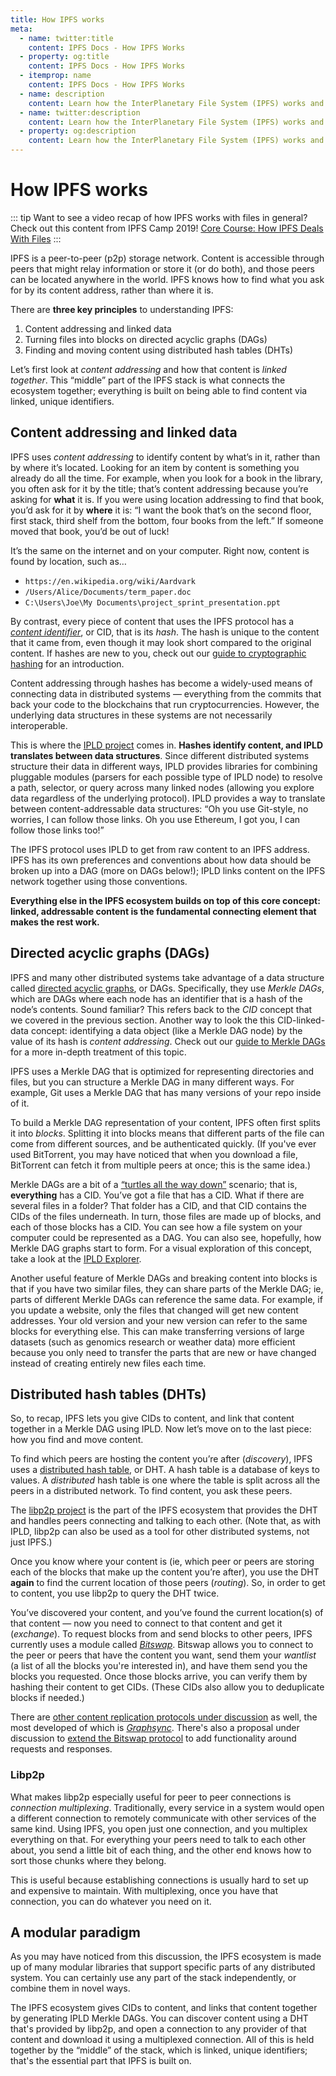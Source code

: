```yaml
---
title: How IPFS works
meta:
  - name: twitter:title
    content: IPFS Docs - How IPFS Works
  - property: og:title
    content: IPFS Docs - How IPFS Works
  - itemprop: name
    content: IPFS Docs - How IPFS Works
  - name: description
    content: Learn how the InterPlanetary File System (IPFS) works and why it's important to the future of the internet.
  - name: twitter:description
    content: Learn how the InterPlanetary File System (IPFS) works and why it's important to the future of the internet.
  - property: og:description
    content: Learn how the InterPlanetary File System (IPFS) works and why it's important to the future of the internet.
---
```


# How IPFS works

::: tip
Want to see a video recap of how IPFS works with files in general? Check out this content from IPFS Camp 2019! [Core Course: How IPFS Deals With Files](https://www.youtube.com/watch?v=Z5zNPwMDYGg)
:::

IPFS is a peer-to-peer (p2p) storage network. Content is accessible through peers that might relay information or store it (or do both), and those peers can be located anywhere in the world. IPFS knows how to find what you ask for by its content address, rather than where it is.

There are **three key principles** to understanding IPFS:

1. Content addressing and linked data
2. Turning files into blocks on directed acyclic graphs (DAGs)
3. Finding and moving content using distributed hash tables (DHTs)

Let’s first look at _content addressing_ and how that content is _linked together_. This “middle” part of the IPFS stack is what connects the ecosystem together; everything is built on being able to find content via linked, unique identifiers.

## Content addressing and linked data

IPFS uses _content addressing_ to identify content by what’s in it, rather than by where it’s located. Looking for an item by content is something you already do all the time. For example, when you look for a book in the library, you often ask for it by the title; that’s content addressing because you’re asking for **what** it is. If you were using location addressing to find that book, you’d ask for it by **where** it is: “I want the book that’s on the second floor, first stack, third shelf from the bottom, four books from the left.” If someone moved that book, you’d be out of luck!

It’s the same on the internet and on your computer. Right now, content is found by location, such as…

- `https://en.wikipedia.org/wiki/Aardvark`
- `/Users/Alice/Documents/term_paper.doc`
- `C:\Users\Joe\My Documents\project_sprint_presentation.ppt`

By contrast, every piece of content that uses the IPFS protocol has a [_content identifier_](/concepts/content-addressing/), or CID, that is its _hash_. The hash is unique to the content that it came from, even though it may look short compared to the original content. If hashes are new to you, check out our [guide to cryptographic hashing](/concepts/hashing/) for an introduction.

Content addressing through hashes has become a widely-used means of connecting data in distributed systems — everything from the commits that back your code to the blockchains that run cryptocurrencies. However, the underlying data structures in these systems are not necessarily interoperable.

This is where the [IPLD project](https://ipld.io/) comes in. **Hashes identify content, and IPLD translates between data structures**. Since different distributed systems structure their data in different ways, IPLD provides libraries for combining pluggable modules (parsers for each possible type of IPLD node) to resolve a path, selector, or query across many linked nodes (allowing you explore data regardless of the underlying protocol). IPLD provides a way to translate between content-addressable data structures: “Oh you use Git-style, no worries, I can follow those links. Oh you use Ethereum, I got you, I can follow those links too!”

The IPFS protocol uses IPLD to get from raw content to an IPFS address. IPFS has its own preferences and conventions about how data should be broken up into a DAG (more on DAGs below!); IPLD links content on the IPFS network together using those conventions.

**Everything else in the IPFS ecosystem builds on top of this core concept: linked, addressable content is the fundamental connecting element that makes the rest work.**

## Directed acyclic graphs (DAGs)

IPFS and many other distributed systems take advantage of a data structure called [directed acyclic graphs](https://en.wikipedia.org/wiki/Directed_acyclic_graph), or DAGs. Specifically, they use _Merkle DAGs_, which are DAGs where each node has an identifier that is a hash of the node’s contents. Sound familiar? This refers back to the _CID_ concept that we covered in the previous section. Another way to look the this CID-linked-data concept: identifying a data object (like a Merkle DAG node) by the value of its hash is _content addressing_. Check out our [guide to Merkle DAGs](/concepts/merkle-dag/) for a more in-depth treatment of this topic.

IPFS uses a Merkle DAG that is optimized for representing directories and files, but you can structure a Merkle DAG in many different ways. For example, Git uses a Merkle DAG that has many versions of your repo inside of it.

To build a Merkle DAG representation of your content, IPFS often first splits it into _blocks_. Splitting it into blocks means that different parts of the file can come from different sources, and be authenticated quickly. (If you've ever used BitTorrent, you may have noticed that when you download a file, BitTorrent can fetch it from multiple peers at once; this is the same idea.)

Merkle DAGs are a bit of a [“turtles all the way down”](https://ipfs.io/ipfs/QmXoypizjW3WknFiJnKLwHCnL72vedxjQkDDP1mXWo6uco/wiki/Turtles_all_the_way_down.html) scenario; that is, **everything** has a CID. You’ve got a file that has a CID. What if there are several files in a folder? That folder has a CID, and that CID contains the CIDs of the files underneath. In turn, those files are made up of blocks, and each of those blocks has a CID. You can see how a file system on your computer could be represented as a DAG. You can also see, hopefully, how Merkle DAG graphs start to form. For a visual exploration of this concept, take a look at the [IPLD Explorer](https://explore.ipld.io/#/explore/QmSnuWmxptJZdLJpKRarxBMS2Ju2oANVrgbr2xWbie9b2D).

Another useful feature of Merkle DAGs and breaking content into blocks is that if you have two similar files, they can share parts of the Merkle DAG; ie, parts of different Merkle DAGs can reference the same data. For example, if you update a website, only the files that changed will get new content addresses. Your old version and your new version can refer to the same blocks for everything else. This can make transferring versions of large datasets (such as genomics research or weather data) more efficient because you only need to transfer the parts that are new or have changed instead of creating entirely new files each time.

## Distributed hash tables (DHTs)

So, to recap, IPFS lets you give CIDs to content, and link that content together in a Merkle DAG using IPLD. Now let’s move on to the last piece: how you find and move content.

To find which peers are hosting the content you’re after (_discovery_), IPFS uses a [distributed hash table](/concepts/dht/), or DHT. A hash table is a database of keys to values. A _distributed_ hash table is one where the table is split across all the peers in a distributed network. To find content, you ask these peers.

The [libp2p project](https://libp2p.io/) is the part of the IPFS ecosystem that provides the DHT and handles peers connecting and talking to each other. (Note that, as with IPLD, libp2p can also be used as a tool for other distributed systems, not just IPFS.)

Once you know where your content is (ie, which peer or peers are storing each of the blocks that make up the content you’re after), you use the DHT **again** to find the current location of those peers (_routing_). So, in order to get to content, you use libp2p to query the DHT twice.

You’ve discovered your content, and you’ve found the current location(s) of that content — now you need to connect to that content and get it (_exchange_). To request blocks from and send blocks to other peers, IPFS currently uses a module called [_Bitswap_](https://github.com/ipfs/specs/blob/master/BITSWAP.md). Bitswap allows you to connect to the peer or peers that have the content you want, send them your _wantlist_ (a list of all the blocks you're interested in), and have them send you the blocks you requested. Once those blocks arrive, you can verify them by hashing their content to get CIDs. (These CIDs also allow you to deduplicate blocks if needed.)

There are [other content replication protocols under discussion](https://github.com/ipfs/camp/blob/master/DEEP_DIVES/24-replication-protocol.md) as well, the most developed of which is [_Graphsync_](https://github.com/ipld/specs/blob/master/block-layer/graphsync/graphsync.md). There's also a proposal under discussion to [extend the Bitswap protocol](https://github.com/ipfs/go-bitswap/issues/186) to add functionality around requests and responses.

### Libp2p

What makes libp2p especially useful for peer to peer connections is _connection multiplexing_. Traditionally, every service in a system would open a different connection to remotely communicate with other services of the same kind. Using IPFS, you open just one connection, and you multiplex everything on that. For everything your peers need to talk to each other about, you send a little bit of each thing, and the other end knows how to sort those chunks where they belong.

This is useful because establishing connections is usually hard to set up and expensive to maintain. With multiplexing, once you have that connection, you can do whatever you need on it.

## A modular paradigm

As you may have noticed from this discussion, the IPFS ecosystem is made up of many modular libraries that support specific parts of any distributed system. You can certainly use any part of the stack independently, or combine them in novel ways.

The IPFS ecosystem gives CIDs to content, and links that content together by generating IPLD Merkle DAGs. You can discover content using a DHT that's provided by libp2p, and open a connection to any provider of that content and download it using a multiplexed connection. All of this is held together by the “middle” of the stack, which is linked, unique identifiers; that's the essential part that IPFS is built on.
